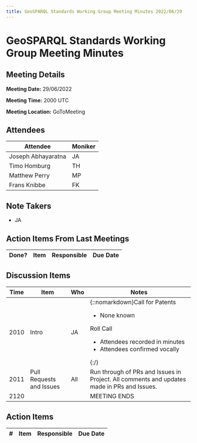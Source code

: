 ```yaml
---
title: GeoSPARQL Standards Working Group Meeting Minutes 2022/06/29
---
```

# GeoSPARQL Standards Working Group Meeting Minutes
## Meeting Details
**Meeting Date:** 29/06/2022

**Meeting Time:** 2000 UTC

**Meeting Location:** GoToMeeting  

## Attendees

| Attendee | Moniker |
| ---- | ---- |
| Joseph Abhayaratna | JA |
| Timo Homburg | TH |
| Matthew Perry | MP |
| Frans Knibbe | FK |

## Note Takers
- JA

## Action Items From Last Meetings

| Done? | Item | Responsible | Due Date |
| ---- | ---- | ---- | --- |


## Discussion Items

| Time | Item | Who | Notes |
| ---- | ---- | ---- | ---- |
| 2010 | Intro | JA | {::nomarkdown}Call for Patents<ul><li>None known</li></ul>Roll Call<ul><li>Attendees recorded in minutes</li><li>Attendees confirmed vocally</li></ul>{:/} |
| 2011 | Pull Requests and Issues | All | Run through of PRs and Issues in Project. All comments and updates made in PRs and Issues. 
| 2120 | | | MEETING ENDS |

## Action Items

| \# | Item | Responsible | Due Date |
| ---- | ---- | ---- | ---- |
